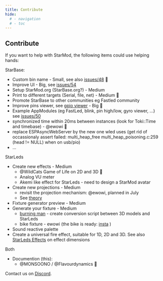 ```yaml
---
title: Contribute
hide:
  # - navigation
  # - toc
---
```


## Contribute

If you want to help with StarMod, the following items could use helping hands:

StarBase:

* Custom bin name - Small, see also [issues/48](https://github.com/ewowi/StarBase/issues/48) 🚧
* Improve UI - Big, see [issues/54](https://github.com/ewowi/StarBase/issues/54)
* Setup StarMod.org (StarBase.org?) - Medium
* Print to different targets (Serial, file, net) - Medium 🚧
* Promote StarBase to other communities eg Fastled community
* Improve pins viewer, see [gpio viewer](https://github.com/thelastoutpostworkshop/gpio_viewer/issues/110) - Big 🚧
* Example AppModules (eg FastLed, blink, pin high/low, gyro viewer, ...) see [issues/50](https://github.com/ewowi/StarBase/issues/50)
* synchronized time within 20ms between instances (look for Toki::Time and timebase) - @ewowi 🚧
* replace ESPAsyncWebServer by the new one wled uses (get rid of occassionaly assert failed: multi_heap_free multi_heap_poisoning.c:259 (head != NULL) when on usb/pio)
* ...

StarLeds

* Create new effects - Medium
    * @WildCats Game of Life on 2D and 3D 🚧
    * Analog VU meter
    * Akemi like effect for StarLeds - need to design a StarMod avatar
* Create new projections - Medium
    * revisit the projection mechanism: @ewowi, planned in July
    * See [theory](https://ewowi.github.io/StarDocs/StarLeds/ProjectionsAndMappings/#more-theory)
* Fixture generator preview - Medium
* Generate your fixture - Medium
    * [burning man](https://3dwarehouse.sketchup.com/model/e9de47b1-02f6-4677-a2ad-e73c1af6442f/Burning-Man-Effigy) - create conversion script between 3D models and StarLeds 
    * bike fixture - ewowi (the bike is ready: [insta](https://www.instagram.com/reel/C7zkuuYuvhC/?igsh=MWZkYXJheXZqc3FzYw==) )
* Sound reactive palette
* Create a universal fire effect, suitable for 1D, 2D and 3D. See also [StarLeds Effects](https://ewowi.github.io/StarDocs/StarLeds/Effects/) on effect dimensions 

Both

* Documention (this):
    * @MONSOONO / @Flavourdynamics 🚧

Contact us on [Discord](https://discord.gg/VGDGGX8qvQ).
